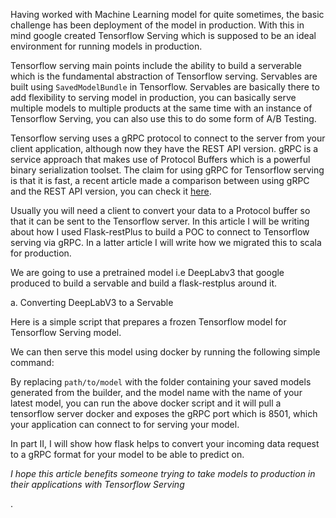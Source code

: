 Having worked with Machine Learning model for quite sometimes, the basic challenge has been deployment of the model in production. With this in mind google created Tensorflow Serving which is supposed to be an ideal environment for running models in production.

Tensorflow serving main points include the ability to build a serverable which is the fundamental abstraction of Tensorflow serving. Servables are built using `SavedModelBundle` in Tensorflow. Servables are basically there to add flexibility to serving model in production, you can basically serve multiple models to multiple products at the same time with an instance of Tensorflow Serving, you can also use this to do some form of A/B Testing.

Tensorflow serving uses a gRPC protocol to connect to the server from your client application, although now they have the REST API version. gRPC is a service approach that makes use of Protocol Buffers which is a powerful binary serialization toolset. The claim for using gRPC for Tensorflow serving is that it is fast, a recent article made a comparison between using gRPC and the REST API version, you can check it [here](https://medium.com/@avidaneran/tensorflow-serving-rest-vs-grpc-e8cef9d4ff62).

Usually you will need a client to convert your data to a Protocol buffer so that it can be sent to the Tensorflow server. In this article I will be writing about how I used Flask-restPlus to build a POC to connect to Tensorflow serving via gRPC. In a latter article I will write how we migrated this to scala for production.

We are going to use a pretrained model i.e DeepLabv3 that google produced to build a servable and build a flask-restplus around it.

a. Converting DeepLabV3 to a Servable

Here is a simple script that prepares a frozen Tensorflow model for Tensorflow Serving model.

<script src="https://gist.github.com/adekunleba/a147d1df892014f37624d5e4c699556f.js">
</script>

We can then serve this model using docker by running the following simple command:

<script src="https://gist.github.com/adekunleba/3b1946ba8843ac9a02d58bf77d522ed3.js">
</script>

By replacing `path/to/model` with the folder containing your saved models generated from the builder, and the model name with the name of your latest model, you can run the above docker script and it will pull a tensorflow server docker and exposes the gRPC port which is 8501, which your application can connect to for serving your model.

In part II, I will show how flask helps to convert your incoming data request to a gRPC format for your model to be able to predict on.

_I hope this article benefits someone trying to take models to production in their applications with Tensorflow Serving_


.